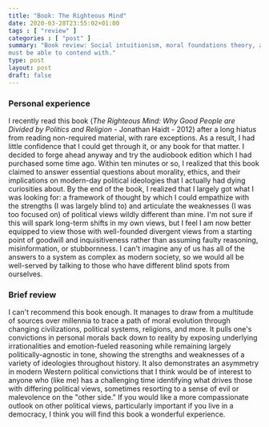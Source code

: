 ```yaml
---
title: "Book: The Righteous Mind"
date: 2020-03-28T23:55:02+01:00
tags : [ "review" ]
categories : [ "post" ]
summary: "Book review: Social intuitionism, moral foundations theory, and other frameworks to better explain and understand the diversity of moral systems that anyone in a democracy
must be able to contend with."
type: post
layout: post
draft: false
---
```


### Personal experience

I recently read this book (*The Righteous Mind: Why Good People are Divided by Politics and Religion* - Jonathan Haidt - 2012) after a long hiatus from reading non-required material, with rare exceptions. As a result, I had little confidence that I could get through it, or any book for that matter. I decided to forge ahead anyway and try the audiobook edition which I had purchased some time ago. Within ten minutes or so, I realized that this book claimed to answer essential questions about morality, ethics, and their implications on modern-day political ideologies that I actually had dying curiosities about. By the end of the book, I realized that I largely got what I was looking for: a framework of thought by which I could empathize with the strengths (I was largely blind to) and articulate the weaknesses (I was too focused on) of political views wildly different than mine. I'm not sure if this will spark long-term shifts in my own views, but I feel I am now better equipped to view those with well-founded divergent views from a starting point of goodwill and inquisitiveness rather than assuming faulty reasoning, misinformation, or stubbornness. I can't imagine any of us has all of the answers to a system as complex as modern society, so we would all be well-served by talking to those who have different blind spots from ourselves.

### Brief review

I can't recommend this book enough. It manages to draw from a multitude of sources over millennia to trace a path of moral evolution through changing civilizations, political systems, religions, and more. It pulls one's convictions in personal morals back down to reality by exposing underlying irrationalities and emotion-fueled reasoning while remaining largely politically-agnostic in tone, showing the strengths and weaknesses of a variety of ideologies throughout history. It also demonstrates an asymmetry in modern Western political convictions that I think would be of interest to anyone who (like me) has a challenging time identifying what drives those with differing political views, sometimes resorting to a sense of evil or malevolence on the "other side." If you would like a more compassionate outlook on other political views, particularly important if you live in a democracy, I think you will find this book a wonderful experience.